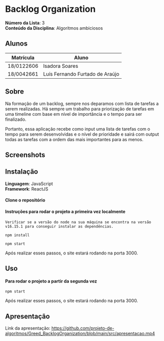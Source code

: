 # Backlog Organization

**Número da Lista**: 3<br>
**Conteúdo da Disciplina**: Algoritmos ambiciosos<br>

## Alunos

| Matrícula  | Aluno                           |
| ---------- | ------------------------------- |
| 18/0122606 | Isadora Soares                  |
| 18/0042661 | Luís Fernando Furtado de Araújo |

## Sobre

Na formação de um backlog, sempre nos deparamos com lista de tarefas a serem realizadas. Há sempre um trabalho para priorização de tarefas em uma timeline com base em nível de importância e o tempo para ser finalizado.

Portanto, essa aplicação recebe como input uma lista de tarefas com o tempo para serem desenvolvidas e o nível de prioridade e sairá com output todas as tarefas com a ordem das mais importantes para as menos.

## Screenshots

## Instalação

**Linguagem**: JavaScript<br>
**Framework**: ReactJS<br>

#### Clone o repositório

#### Instruções para rodar o projeto a primeira vez localmente

`Verificar se a versão do node na sua máquina se encontra na versão v16.15.1 para conseguir instalar as dependências.`

`npm install`

`npm start`

Após realizar esses passos, o site estará rodando na porta 3000.

## Uso

#### Para rodar o projeto a partir da segunda vez

`npm start`

Após realizar esses passos, o site estará rodando na porta 3000.

## Apresentação

Link da apresentação:
https://github.com/projeto-de-algoritmos/Greed_BacklogOrganization/blob/main/src/apresentacao.mp4
